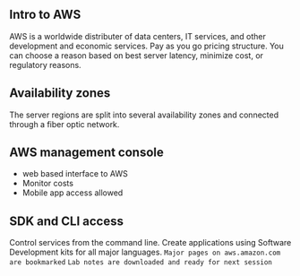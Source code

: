 ## Intro to AWS 
AWS is a worldwide distributer of data centers, IT services, and other development and economic services. Pay as you go pricing structure. You can choose a reason based on best server latency, minimize cost, or regulatory reasons.

## Availability zones
The server regions are split into several availability zones and connected through a fiber optic network.

## AWS management console
* web based interface to AWS
* Monitor costs
* Mobile app access allowed

## SDK and CLI access
Control services from the command line. Create applications using Software Development kits for all major languages.
`Major pages on aws.amazon.com are bookmarked`
`Lab notes are downloaded and ready for next session`